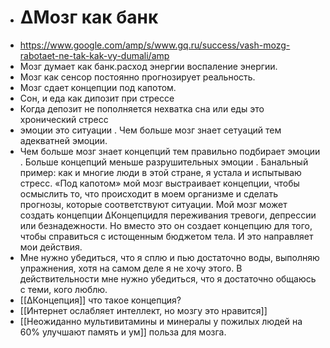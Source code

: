 - # ∆Мозг как банк
- https://www.google.com/amp/s/www.gq.ru/success/vash-mozg-rabotaet-ne-tak-kak-vy-dumali/amp
- Мозг думает как банк.расход энергии воспаление энергии.
- Мозг как сенсор постоянно прогнозирует реальность.
- Мозг сдает концепции под капотом.
- Сон, и еда как дипозит при стрессе
- Когда депозит не пополняется нехватка сна или еды это хронический стресс
- эмоции это ситуации . Чем больше мозг знает сетуаций тем адекватней эмоции.
- Чем больше мозг знает концепций тем правильно подбирает эмоции . Больше концепций меньше разрушительных эмоции . Банальный пример: как и многие люди в этой стране, я устала и испытываю стресс. «Под капотом» мой мозг выстраивает концепции, чтобы осмыслить то, что происходит в моем организме и сделать прогнозы, которые соответствуют ситуации. Мой мозг может создать концепции ∆Концепцидля переживания тревоги, депрессии или безнадежности. Но вместо это он создает концепцию для того, чтобы справиться с истощенным бюджетом тела. И это направляет мои действия. 
- Мне нужно убедиться, что я сплю и пью достаточно воды, выполняю упражнения, хотя на самом деле я не хочу этого. В действительности мне нужно убедиться, что я достаточно общаюсь с теми, кого люблю.
- [[∆Концепция]] что такое концепция?
- [[Интернет ослабляет интеллект, но мозгу это нравится]]
- [[Неожиданно мультивитамины и минералы у пожилых людей на 60% улучшают память и ум]] польза для мозга.